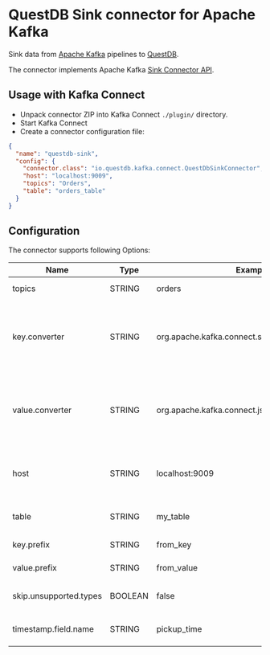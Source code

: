 # QuestDB Sink connector for Apache Kafka
Sink data from [Apache Kafka](https://kafka.apache.org/) pipelines to [QuestDB](https://questdb.io/).

The connector implements Apache Kafka [Sink Connector API](https://kafka.apache.org/documentation/#connect_development).

## Usage with Kafka Connect
- Unpack connector ZIP into Kafka Connect `./plugin/` directory.
- Start Kafka Connect
- Create a connector configuration file:
```json
{
  "name": "questdb-sink",
  "config": {
    "connector.class": "io.questdb.kafka.connect.QuestDbSinkConnector",
    "host": "localhost:9009",
    "topics": "Orders",
    "table": "orders_table"
  }
}
```

## Configuration
The connector supports following Options:

| Name                   | Type    | Example                                          | Default                             | Meaning                                                           |
|------------------------|---------|--------------------------------------------------|-------------------------------------|-------------------------------------------------------------------|
| topics                 | STRING  | orders                                           | N/A                                 | Topics to read from                                               |
| key.converter          | STRING  | org.apache.kafka.connect.storage.StringConverter | Same as Kafka Connect global config | Converter class used to convert keys of entries stored in Kafka   |
| value.converter        | STRING  | org.apache.kafka.connect.json.JsonConverter      | Same as Kafka Connect global config | Converter class used to convert values of entries stored in Kafka |
| host                   | STRING  | localhost:9009                                   | N/A                                 | Host and port where QuestDB server is running                     |
| table                  | STRING  | my_table                                         | Same as Topic name                  | Target table in QuestDB                                           |
| key.prefix             | STRING  | from_key                                         | key                                 | Prefix for key fields                                             | 
| value.prefix           | STRING  | from_value                                       | N/A                                 | Prefix for value fields                                           |
| skip.unsupported.types | BOOLEAN | false                                            | false                               | Skip unsupported types                                            |
| timestamp.field.name   | STRING  | pickup_time                                      | N/A                                 | Designated timestamp field name                                   |